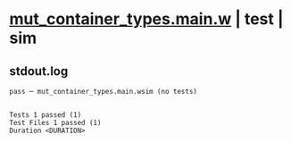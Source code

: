 # [mut_container_types.main.w](../../../../../examples/tests/valid/mut_container_types.main.w) | test | sim

## stdout.log
```log
pass ─ mut_container_types.main.wsim (no tests)
 
 
Tests 1 passed (1)
Test Files 1 passed (1)
Duration <DURATION>
```

